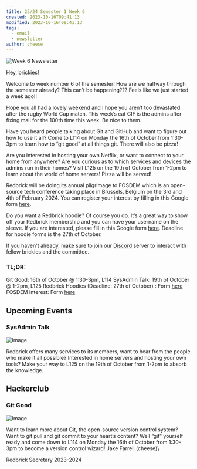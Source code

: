 ```yaml
---
title: 23/24 Semester 1 Week 6 
created: 2023-10-16T09:41:13
modified: 2023-10-16T09:41:13
tags:
  - email
  - newsletter
author: cheese
---
```


![Week 6 Newsletter](https://cdn.discordapp.com/attachments/523562314344038411/1163166497942814761/admin-admin-here.gif?ex=653e9637&is=652c2137&hm=57780df6a18e8fe1067fb4be6e8ca57f65647fe97eaa4f319301b1473ec3314c&)


Hey, brickies!

Welcome to week number 6 of the semester! How are we halfway through the 
semester already? This can’t be happening??? Feels like we just started 
a week ago!!

Hope you all had a lovely weekend and I hope you aren’t too devastated 
after the rugby World Cup match. This week’s cat GIF is the admins after 
fixing mail for the 100th time this week. Be nice to them.

Have you heard people talking about Git and GitHub and want to figure 
out how to use it all? Come to L114 on Monday the 16th of October from 
1:30-3pm to learn how to “git good” at all things git. There will also 
be pizza!

Are you interested in hosting your own Netflix, or want to connect to 
your home from anywhere? Are you curious as to which services and 
devices the admins run in their homes? Visit L125 on the 19th of October 
from 1-2pm to learn about the world of home servers! Pizza will be served!

Redbrick will be doing its annual pilgrimage to FOSDEM which is an 
open-source tech conference taking place in Brussels, Belgium on the 3rd 
and 4th of February 2024. You can register your interest by filling in 
this Google form [here](https://forms.gle/2ExGn2XwsjRcgKLm9).

Do you want a Redbrick hoodie? Of course you do. It’s a great way to 
show off your Redbrick membership and you can have your username on the 
sleeve. If you are interested, please fill in this Google form [here](https://docs.google.com/forms/d/e/1FAIpQLSfQ4DqXl4cd9g7VKC5lHzODlW3udn5wAPz…). 
Deadline for hoodie forms is the 27th of October.

If you haven't already, make sure to join our [Discord](https://discord.gg/2rCnJftcxn) server to interact with fellow brickies 
and the committee.

### TL;DR:

Git Good: 16th of October @ 1:30-3pm, L114
SysAdmin Talk: 19th of October @ 1-2pm, L125
Redbrick Hoodies (Deadline: 27th of October) : Form [here](https://docs.google.com/forms/d/e/1FAIpQLSfQ4DqXl4cd9g7VKC5lHzODlW3udn5wAPz…)
FOSDEM Interest: Form [here](https://forms.gle/2ExGn2XwsjRcgKLm9)


## Upcoming Events


### SysAdmin Talk
![Image](https://cdn.discordapp.com/attachments/897234572608159774/1163242058610384897/9C659B66-338A-47E5-AB3E-62612BF31E8D.png?ex=653edc96&is=652c6796&hm=c48863e8cd15d41b60a7a72d6f4ed8bcf71ea321657bcb269bb5f55203c92674&)


Redbrick offers many services to its members, want to hear from the 
people who make it all possible? Interested in home servers and hosting 
your own tools? Make your way to L125 on the 19th of October from 1-2pm 
to absorb the knowledge.




## Hackerclub





### Git Good
![Image](https://cdn.discordapp.com/attachments/897234572608159774/1161010926057693315/authentic_leather.gif?ex=6536beaf&is=652449af&hm=a4732e23fe8da569cfa5d9a91621abb4478fdcc59f6040ac58ab999c7830e26f&)


Want to learn more about Git, the open-source version control system? 
Want to git pull and git commit to your heart’s content? Well “git” 
yourself ready and come down to L114 on Monday the 16th of October from 
1:30-3pm to become a version control wizard!
Jake Farrell (cheese)\

Redbrick Secretary 2023-2024

